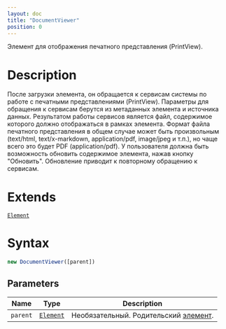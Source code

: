 ```yaml
---
layout: doc
title: "DocumentViewer"
position: 0
---
```


Элемент для отображения печатного представления (PrintView).

# Description

После загрузки элемента, он обращается к сервисам системы по работе с печатными представлениями (PrintView). Параметры для обращения к сервисам берутся из метаданных элемента и источника данных. Результатом работы сервисов является файл, содержимое которого должно отображаться в рамках элемента. Формат файла печатного представления в общем случае может быть произвольным (text/html, text/x-markdown, application/pdf, image/jpeg и т.п.), но чаще всего это будет PDF (application/pdf). У пользователя должна быть возможность обновить содержимое элемента, нажав кнопку "Обновить". Обновление приводит к повторному обращению к сервисам.

# Extends

[`Element`](../../Core/Elements/Element)

# Syntax

```js
new DocumentViewer([parent])
```

## Parameters

|Name|Type|Description|
|----|----|-----------|
|`parent`|[`Element`](../../Core/Elements/Element)|Необязательный. Родительский [элемент](../../Core/Elements/Element).|

